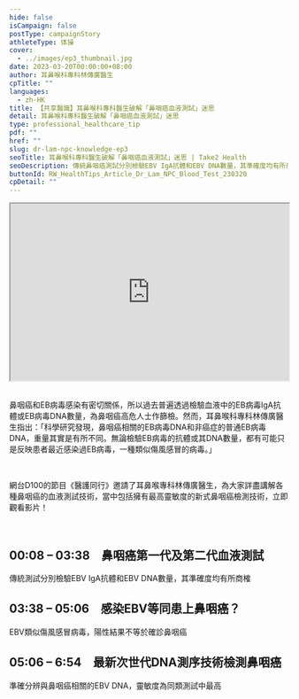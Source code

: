 ```yaml
---
hide: false
isCampaign: false
postType: campaignStory
athleteType: 体操
cover:
  - ../images/ep3_thumbnail.jpg
date: 2023-03-20T00:00:00+08:00
author: 耳鼻喉科專科林傳廣醫生
cpTitle: ""
languages:
  - zh-HK
title: 【共享醫識】耳鼻喉科專科醫生破解「鼻咽癌血液測試」迷思
detail: 耳鼻喉科專科醫生破解「鼻咽癌血液測試」迷思
type: professional_healthcare_tip
pdf: ""
href: ""
slug: dr-lam-npc-knowledge-ep3
seoTitle: 耳鼻喉科專科醫生破解「鼻咽癌血液測試」迷思 | Take2 Health
seoDescription: 傳統鼻咽癌測試分別檢驗EBV IgA抗體和EBV DNA數量，其準確度均有所商榷。耳鼻喉專科林傳廣醫生為大家詳盡講解各種鼻咽癌的血液測試技術。
buttonId: RW_HealthTips_Article_Dr_Lam_NPC_Blood_Test_230320
cpDetail: ""
---
```

<div class="youtube-root"><iframe title="" width="100%" height="320" src="https://www.youtube.com/embed/92tauelOqDM?rel=0" id="92tauelOqDM" loading="lazy" allowfullscreen sandbox="allow-same-origin allow-scripts allow-popups"></iframe></div>

<br/>

鼻咽癌和EB病毒感染有密切關係，所以過去普遍透過檢驗血液中的EB病毒IgA抗體或EB病毒DNA數量，為鼻咽癌高危人士作篩檢。然而，耳鼻喉科專科林傳廣醫生指出：「科學研究發現，鼻咽癌相關的EB病毒DNA和非癌症的普通EB病毒DNA，重量其實是有所不同。無論檢驗EB病毒的抗體或其DNA數量，都有可能只是反映患者最近感染過EB病毒，一種類似傷風感冒的病毒。」

<br/>

網台D100的節目《醫護同行》邀請了耳鼻喉專科林傳廣醫生，為大家詳盡講解各種鼻咽癌的血液測試技術，當中包括擁有最高靈敏度的新式鼻咽癌檢測技術，立即觀看影片！

<br/>

## **00:08 – 03:38　鼻咽癌第一代及第二代血液測試**

傳統測試分別檢驗EBV IgA抗體和EBV DNA數量，其準確度均有所商榷

## **03:38 – 05:06　感染EBV等同患上鼻咽癌？**

EBV類似傷風感冒病毒，陽性結果不等於確診鼻咽癌

## **05:06 – 6:54　最新次世代DNA測序技術檢測鼻咽癌**

準確分辨與鼻咽癌相關的EBV DNA，靈敏度為同類測試中最高